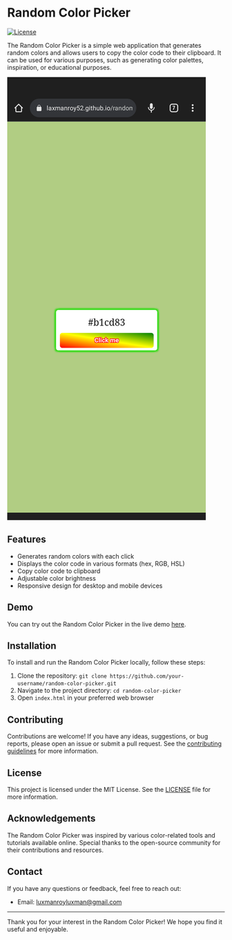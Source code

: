 # Random Color Picker

[![License](https://img.shields.io/badge/license-MIT-blue.svg)](https://opensource.org/licenses/MIT)

The Random Color Picker is a simple web application that generates random colors and allows users to copy the color code to their clipboard. It can be used for various purposes, such as generating color palettes, inspiration, or educational purposes.

![Random Color Picker Screenshot](Screenshot_20230619-101149.png)

## Features

- Generates random colors with each click
- Displays the color code in various formats (hex, RGB, HSL)
- Copy color code to clipboard
- Adjustable color brightness
- Responsive design for desktop and mobile devices

## Demo

You can try out the Random Color Picker in the live demo [here](https://your-demo-url.com).

## Installation

To install and run the Random Color Picker locally, follow these steps:

1. Clone the repository: `git clone https://github.com/your-username/random-color-picker.git`
2. Navigate to the project directory: `cd random-color-picker`
3. Open `index.html` in your preferred web browser

## Contributing

Contributions are welcome! If you have any ideas, suggestions, or bug reports, please open an issue or submit a pull request. See the [contributing guidelines](CONTRIBUTING.md) for more information.

## License

This project is licensed under the MIT License. See the [LICENSE](LICENSE) file for more information.

## Acknowledgements

The Random Color Picker was inspired by various color-related tools and tutorials available online. Special thanks to the open-source community for their contributions and resources.

## Contact

If you have any questions or feedback, feel free to reach out:

- Email: luxmanroyluxman@gmail.com
---

Thank you for your interest in the Random Color Picker! We hope you find it useful and enjoyable.
